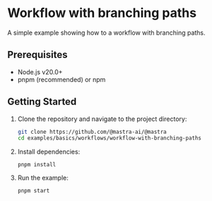 # Workflow with branching paths

A simple example showing how to a workflow with branching paths.

## Prerequisites

- Node.js v20.0+
- pnpm (recommended) or npm

## Getting Started

1. Clone the repository and navigate to the project directory:

   ```bash
   git clone https://github.com/@mastra-ai/@mastra
   cd examples/basics/workflows/workflow-with-branching-paths
   ```

2. Install dependencies:

   ```
   pnpm install
   ```

3. Run the example:

   ```bash
   pnpm start
   ```
